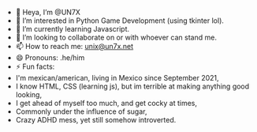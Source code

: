 - 👋 Heya, I’m @UN7X
- 👀 I’m interested in Python Game Development (using tkinter lol).
- 🌱 I’m currently learning Javascript.
- 💞️ I’m looking to collaborate on or with whoever can stand me.
- 📫 How to reach me: unix@un7x.net
- 😄 Pronouns: .he/him
- ⚡ Fun facts:
- I'm mexican/american, living in Mexico since September 2021,
- I know HTML, CSS (learning js), but im terrible at making anything good looking,
- I get ahead of myself too much, and get cocky at times,
- Commonly under the influence of sugar,
- Crazy ADHD mess, yet still somehow introverted.


<!---
UN7X/UN7X is a ✨ special ✨ repository because its `README.md` (this file) appears on your GitHub profile.
You can click the Preview link to take a look at your changes.
--->
